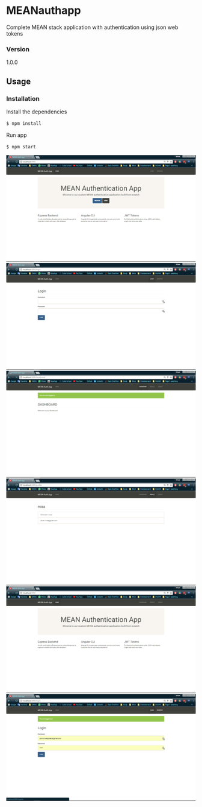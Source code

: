 # MEANauthapp

Complete MEAN stack application with authentication using json web tokens

### Version
1.0.0

## Usage


### Installation

Install the dependencies

```sh
$ npm install
```
Run app

```sh
$ npm start
```


![Home/Not Logged](https://github.com/MisaelMvM/AuthApp/blob/master/img/AuthApp-%20(1).png)
![Login](https://github.com/MisaelMvM/AuthApp/blob/master/img/AuthApp-%20(2).png)
![Logged In/Dashboard](https://github.com/MisaelMvM/AuthApp/blob/master/img/AuthApp-%20(3).png)
![Profile](https://github.com/MisaelMvM/AuthApp/blob/master/img/AuthApp-%20(4).png)
![Home/Logged In](https://github.com/MisaelMvM/AuthApp/blob/master/img/AuthApp-%20(5).png)
![Logged Out](https://github.com/MisaelMvM/AuthApp/blob/master/img/AuthApp-%20(6).png)
